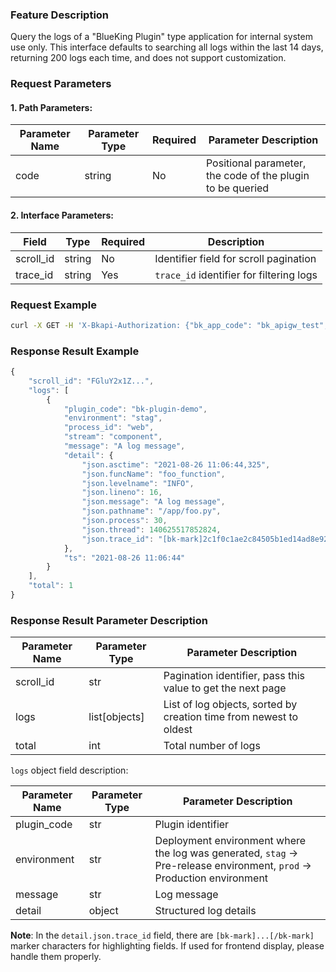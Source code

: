 ### Feature Description
Query the logs of a "BlueKing Plugin" type application for internal system use only. This interface defaults to searching all logs within the last 14 days, returning 200 logs each time, and does not support customization.

### Request Parameters

#### 1. Path Parameters:
| Parameter Name | Parameter Type | Required | Parameter Description |
| -------------- | -------------- | -------- | --------------------- |
| code           | string         | No       | Positional parameter, the code of the plugin to be queried |

#### 2. Interface Parameters:
| Field     | Type   | Required | Description                                  |
| --------- | ------ | -------- | -------------------------------------------- |
| scroll_id | string | No       | Identifier field for scroll pagination       |
| trace_id  | string | Yes      | `trace_id` identifier for filtering logs     |

### Request Example
```bash
curl -X GET -H 'X-Bkapi-Authorization: {"bk_app_code": "bk_apigw_test", "bk_app_secret": "***"}' --insecure 'https://bkapi.example.com/api/bkpaas3/prod/system/bk_plugins/appid1/logs/?trace_id=1111'
```

### Response Result Example
```javascript
{
    "scroll_id": "FGluY2x1Z...",
    "logs": [
        {
            "plugin_code": "bk-plugin-demo",
            "environment": "stag",
            "process_id": "web",
            "stream": "component",
            "message": "A log message",
            "detail": {
                "json.asctime": "2021-08-26 11:06:44,325",
                "json.funcName": "foo_function",
                "json.levelname": "INFO",
                "json.lineno": 16,
                "json.message": "A log message",
                "json.pathname": "/app/foo.py",
                "json.process": 30,
                "json.thread": 140625517852824,
                "json.trace_id": "[bk-mark]2c1f0c1ae2c84505b1ed14ad8e924a12[/bk-mark]"
            },
            "ts": "2021-08-26 11:06:44"
        }
    ],
    "total": 1
}
```

### Response Result Parameter Description
| Parameter Name | Parameter Type | Parameter Description                          |
| -------------- | -------------- | ---------------------------------------------- |
| scroll_id      | str            | Pagination identifier, pass this value to get the next page |
| logs           | list[objects]  | List of log objects, sorted by creation time from newest to oldest |
| total          | int            | Total number of logs                           |

`logs` object field description:

| Parameter Name | Parameter Type | Parameter Description                          |
| -------------- | -------------- | ---------------------------------------------- |
| plugin_code    | str            | Plugin identifier                             |
| environment    | str            | Deployment environment where the log was generated, `stag` -> Pre-release environment, `prod` -> Production environment |
| message        | str            | Log message                                   |
| detail         | object         | Structured log details                         |

**Note**: In the `detail.json.trace_id` field, there are `[bk-mark]...[/bk-mark]` marker characters for highlighting fields. If used for frontend display, please handle them properly.
